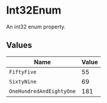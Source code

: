 # Int32Enum

An int32 enum property.


## Values

| Name                     | Value                    |
| ------------------------ | ------------------------ |
| `FiftyFive`              | 55                       |
| `SixtyNine`              | 69                       |
| `OneHundredAndEightyOne` | 181                      |
